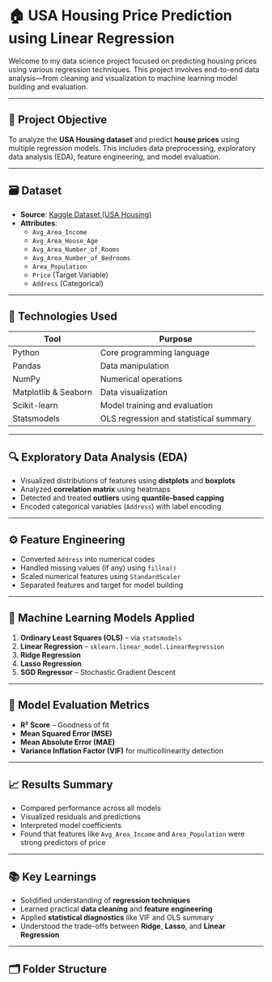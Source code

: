 # 🏠 USA Housing Price Prediction using Linear Regression

Welcome to my data science project focused on predicting housing prices using various regression techniques. This project involves end-to-end data analysis—from cleaning and visualization to machine learning model building and evaluation.

---

## 📌 Project Objective

To analyze the **USA Housing dataset** and predict **house prices** using multiple regression models. This includes data preprocessing, exploratory data analysis (EDA), feature engineering, and model evaluation.

---

## 🗃️ Dataset

- **Source**: [Kaggle Dataset (USA Housing)](https://www.kaggle.com/datasets)
- **Attributes**:
  - `Avg_Area_Income`
  - `Avg_Area_House_Age`
  - `Avg_Area_Number_of_Rooms`
  - `Avg_Area_Number_of_Bedrooms`
  - `Area_Population`
  - `Price` (Target Variable)
  - `Address` (Categorical)

---

## 🧰 Technologies Used

| Tool | Purpose |
|------|---------|
| Python | Core programming language |
| Pandas | Data manipulation |
| NumPy | Numerical operations |
| Matplotlib & Seaborn | Data visualization |
| Scikit-learn | Model training and evaluation |
| Statsmodels | OLS regression and statistical summary |

---

## 🔍 Exploratory Data Analysis (EDA)

- Visualized distributions of features using **distplots** and **boxplots**
- Analyzed **correlation matrix** using heatmaps
- Detected and treated **outliers** using **quantile-based capping**
- Encoded categorical variables (`Address`) with label encoding

---

## ⚙️ Feature Engineering

- Converted `Address` into numerical codes
- Handled missing values (if any) using `fillna()`
- Scaled numerical features using `StandardScaler`
- Separated features and target for model building

---

## 🤖 Machine Learning Models Applied

1. **Ordinary Least Squares (OLS)** – via `statsmodels`
2. **Linear Regression** – `sklearn.linear_model.LinearRegression`
3. **Ridge Regression**
4. **Lasso Regression**
5. **SGD Regressor** – Stochastic Gradient Descent

---

## 🧪 Model Evaluation Metrics

- **R² Score** – Goodness of fit
- **Mean Squared Error (MSE)**
- **Mean Absolute Error (MAE)**
- **Variance Inflation Factor (VIF)** for multicollinearity detection

---

## 📈 Results Summary

- Compared performance across all models
- Visualized residuals and predictions
- Interpreted model coefficients
- Found that features like `Avg_Area_Income` and `Area_Population` were strong predictors of price

---

## 📚 Key Learnings

- Solidified understanding of **regression techniques**
- Learned practical **data cleaning** and **feature engineering**
- Applied **statistical diagnostics** like VIF and OLS summary
- Understood the trade-offs between **Ridge**, **Lasso**, and **Linear Regression**

---

## 🗂️ Folder Structure
